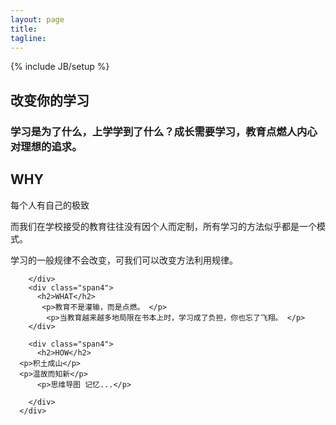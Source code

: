 ```yaml
---
layout: page
title: 
tagline:
---
```

{% include JB/setup %}

  <div class="container">
<div class="hero-unit">
        <h2>改变你的学习</h2>
	<h3>学习是为了什么，上学学到了什么？成长需要学习，教育点燃人内心对理想的追求。</h3>
	
        
</div>
<!-- Example row of columns -->
      <div class="row">
        <div class="span4">
          <h2>WHY</h2>
           <p> 每个人有自己的极致</p><p>而我们在学校接受的教育往往没有因个人而定制，所有学习的方法似乎都是一个模式。</p>
	  <p>学习的一般规律不会改变，可我们可以改变方法利用规律。 </p>
       	   
        </div>
        <div class="span4">
          <h2>WHAT</h2>
           <p>教育不是灌输，而是点燃。 </p>
            <p>当教育越来越多地局限在书本上时，学习成了负担，你也忘了飞翔。 </p>
        </div>

        <div class="span4">
          <h2>HOW</h2>
	  <p>积土成山</p>
	  <p>温故而知新</p>
          <p>思维导图 记忆...</p>
         
        </div>
      </div>


</div>
